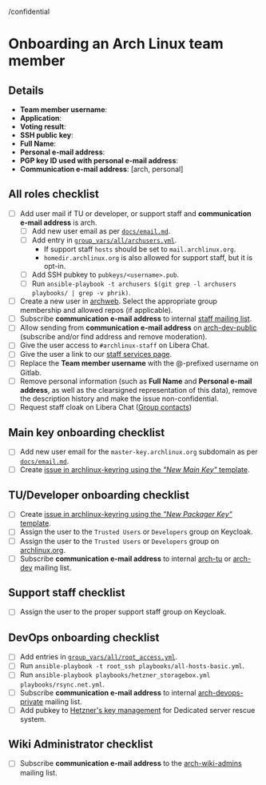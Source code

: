 <!--
This template should be used for onboarding new Arch Linux team members.
It can also be used as a reference for adding new roles to an existing team member.
-->
/confidential
<!--
NOTE: Do not remove the above short actions.
They ensure that the ticket is created confidential and that personal
information is not publicly visible.
-->

# Onboarding an Arch Linux team member

## Details

- **Team member username**: <!-- Used for SSO account and @archlinux.org e-mail address -->
- **Application**: <!-- Add link to relevant mailing list mail -->
- **Voting result**: <!-- Add link to relevant mailing list mail -->
- **SSH public key**: <!-- Add this when a user's access to machines is added or updated -->
- **Full Name**: <!-- Relevant for all new users -->
- **Personal e-mail address**: <!-- Relevant for users who will get a new archweb and/or SSO account -->
- **PGP key ID used with personal e-mail address**: <!-- Relevant for users who will get a new archweb account -->
- **Communication e-mail address**: [arch, personal] <!-- Relevant for users who will be signed up to mailing lists. Either choose "arch" or "personal". -->

<!--
NOTE: When creating this ticket as the sponsor for a new trusted user or
support staff member, attach the above information as a clearsigned document to
this ticket.
https://www.gnupg.org/gph/en/manual/x135.html
-->

## All roles checklist

- [ ] Add user mail if TU or developer, or support staff and **communication e-mail address** is arch.
  - [ ] Add new user email as per [`docs/email.md`](docs/email.md).
  - [ ] Add entry in [`group_vars/all/archusers.yml`](group_vars/all/archusers.yml).
    - If support staff `hosts` should be set to `mail.archlinux.org`.
    - `homedir.archlinux.org` is also allowed for support staff, but it is opt-in.
  - [ ] Add SSH pubkey to `pubkeys/<username>.pub`.
  - [ ] Run `ansible-playbook -t archusers $(git grep -l archusers playbooks/ | grep -v phrik)`.
- [ ] Create a new user in [archweb](https://www.archlinux.org/devel/newuser/). Select the appropriate group membership and allowed repos (if applicable).
- [ ] Subscribe **communication e-mail address** to internal [staff mailing list](https://lists.archlinux.org/mailman3/lists/staff.lists.archlinux.org/mass_subscribe/).
- [ ] Allow sending from **communication e-mail address** on [arch-dev-public](https://lists.archlinux.org/mailman3/lists/arch-dev-public.lists.archlinux.org/members/member/) (subscribe and/or find address and remove moderation).
- [ ] Give the user access to `#archlinux-staff` on Libera Chat.
- [ ] Give the user a link to our [staff services page](https://wiki.archlinux.org/title/DeveloperWiki:Staff_Services).
- [ ] Replace the **Team member username** with the @-prefixed username on Gitlab.
- [ ] Remove personal information (such as **Full Name** and **Personal e-mail
  address**, as well as the clearsigned representation of this data), remove
  the description history and make the issue non-confidential.
- [ ] Request staff cloak on Libera Chat ([Group contacts](https://wiki.archlinux.org/title/Arch_IRC_channels#Libera_Chat_group_contacts))

## Main key onboarding checklist

- [ ] Add new user email for the `master-key.archlinux.org` subdomain as per [`docs/email.md`](docs/email.md).
  <!-- The ticket should be created by the developer becoming a new main key holder -->
- [ ] Create [issue in archlinux-keyring using the *"New Main Key"* template](https://gitlab.archlinux.org/archlinux/archlinux-keyring/-/issues/new?issuable_template=New%20Main%20Key).

## TU/Developer onboarding checklist

<!-- The ticket should be created by a sponsor of the new packager -->
- [ ] Create [issue in archlinux-keyring using the *"New Packager Key"* template](https://gitlab.archlinux.org/archlinux/archlinux-keyring/-/issues/new?issuable_template=New%20Packager%20Key).
- [ ] Assign the user to the `Trusted Users` or `Developers` group on Keycloak.
- [ ] Assign the user to the `Trusted Users` or `Developers` group on [archlinux.org](https://archlinux.org/admin/auth/user/).
- [ ] Subscribe **communication e-mail address** to internal [arch-tu](https://lists.archlinux.org/mailman3/lists/arch-tu.lists.archlinux.org/mass_subscribe/) or [arch-dev](https://lists.archlinux.org/mailman3/lists/arch-dev.lists.archlinux.org/mass_subscribe/) mailing list.

## Support staff checklist

- [ ] Assign the user to the proper support staff group on Keycloak.

## DevOps onboarding checklist

- [ ] Add entries in [`group_vars/all/root_access.yml`](group_vars/all/root_access.yml).
- [ ] Run `ansible-playbook -t root_ssh playbooks/all-hosts-basic.yml`.
- [ ] Run `ansible-playbook playbooks/hetzner_storagebox.yml playbooks/rsync.net.yml`.
- [ ] Subscribe **communication e-mail address** to internal [arch-devops-private](https://lists.archlinux.org/mailman3/lists/arch-devops-private.lists.archlinux.org/mass_subscribe/) mailing list.
- [ ] Add pubkey to [Hetzner's key management](https://robot.your-server.de/key/index) for Dedicated server rescue system.

## Wiki Administrator checklist

- [ ] Subscribe **communication e-mail address** to the [arch-wiki-admins](https://lists.archlinux.org/mailman3/lists/arch-wiki-admins.lists.archlinux.org/mass_subscribe/) mailing list.

